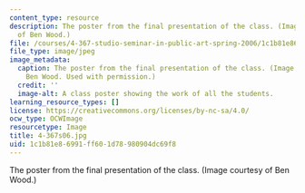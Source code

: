 ```yaml
---
content_type: resource
description: The poster from the final presentation of the class. (Image courtesy
  of Ben Wood.)
file: /courses/4-367-studio-seminar-in-public-art-spring-2006/1c1b81e86991ff601d78980904dc69f8_4-367s06.jpg
file_type: image/jpeg
image_metadata:
  caption: The poster from the final presentation of the class. (Image courtesy of
    Ben Wood. Used with permission.)
  credit: ''
  image-alt: A class poster showing the work of all the students.
learning_resource_types: []
license: https://creativecommons.org/licenses/by-nc-sa/4.0/
ocw_type: OCWImage
resourcetype: Image
title: 4-367s06.jpg
uid: 1c1b81e8-6991-ff60-1d78-980904dc69f8
---
```

The poster from the final presentation of the class. (Image courtesy of Ben Wood.)